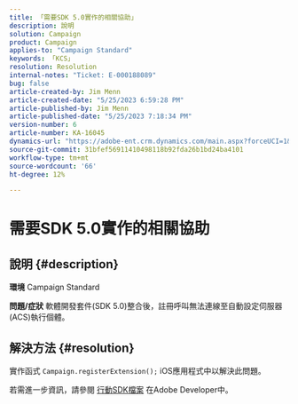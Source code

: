 ```yaml
---
title: 「需要SDK 5.0實作的相關協助」
description: 說明
solution: Campaign
product: Campaign
applies-to: "Campaign Standard"
keywords: 「KCS」
resolution: Resolution
internal-notes: "Ticket: E-000188089"
bug: false
article-created-by: Jim Menn
article-created-date: "5/25/2023 6:59:28 PM"
article-published-by: Jim Menn
article-published-date: "5/25/2023 7:18:34 PM"
version-number: 6
article-number: KA-16045
dynamics-url: "https://adobe-ent.crm.dynamics.com/main.aspx?forceUCI=1&pagetype=entityrecord&etn=knowledgearticle&id=edce1943-2efb-ed11-8849-6045bd006295"
source-git-commit: 31bfef56911410498118b92fda26b1bd24ba4101
workflow-type: tm+mt
source-wordcount: '66'
ht-degree: 12%

---
```


# 需要SDK 5.0實作的相關協助

## 說明 {#description}

<b>環境</b>
Campaign Standard


<b>問題/症狀</b>
軟體開發套件(SDK 5.0)整合後，註冊呼叫無法連線至自動設定伺服器(ACS)執行個體。


## 解決方法 {#resolution}


實作函式 `Campaign.registerExtension();` iOS應用程式中以解決此問題。

若需進一步資訊，請參閱 [行動SDK檔案](https://developer.adobe.com/client-sdks/documentation/) 在Adobe Developer中。
